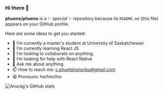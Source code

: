 ### Hi there 👋


**phuens/phuens** is a ✨ _special_ ✨ repository because its `README.md` (this file) appears on your GitHub profile.

Here are some ideas to get you started:

- 🔭 I’m currently a master's student at University of Saskatchewan
- 🌱 I’m currently learning React JS
- 👯 I’m looking to collaborate on anything.  
- 🤔 I’m looking for help with React Native
- 💬 Ask me about anything. 
- 📫 How to reach me: c.phuntshonorbu@gmail.com
- 😄 Pronouns: he/him/his
<!-- - ⚡ Fun fact: ... -->


![Anurag's GitHub stats](https://github-readme-stats.vercel.app/api?username=phuens&count_private=true)
